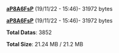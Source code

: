 [**aP8A6FsP**](/data/aP8A6FsP.txt) (19/11/22 - 15:46)- 31972 bytes

[**aP8A6FsP**](/data/aP8A6FsP.txt) (19/11/22 - 15:46)- 31972 bytes

**Total Datas**: 3852

**Total Size**: 21.24 MB / 21.2 MB